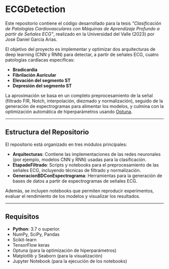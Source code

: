 # ECGDetection

Este repositorio contiene el código desarrollado para la tesis *"Clasificación de Patologías Cardiovasculares con Máquinas de Aprendizaje Profundo a partir de Señales ECG"*, realizado en la Universidad del Valle (2023) por José Daniel García Arias.

El objetivo del proyecto es implementar y optimizar dos arquitecturas de deep learning (CNN y RNN) para detectar, a partir de señales ECG, cuatro patologías cardíacas específicas:
- **Bradicardia**
- **Fibrilación Auricular**
- **Elevación del segmento ST**
- **Depresión del segmento ST**

La aproximación se basa en un completo preprocesamiento de la señal (filtrado FIR, Notch, interpolación, diezmado y normalización), seguido de la generación de espectrogramas para alimentar los modelos, y culmina con la optimización automática de hiperparámetros usando [Optuna](https://optuna.org).

---

## Estructura del Repositorio

El repositorio está organizado en tres módulos principales:

- **Arquitecturas**: Contiene las implementaciones de las redes neuronales (por ejemplo, modelos CNN y RNN) usadas para la clasificación.
- **EtapadeFiltrado**: Scripts y notebooks para el preprocesamiento de las señales ECG, incluyendo técnicas de filtrado y normalización.
- **GeneracionBDConEspectrograma**: Herramientas para la generación de bases de datos a partir de espectrogramas de señales ECG.

Además, se incluyen notebooks que permiten reproducir experimentos, evaluar el rendimiento de los modelos y visualizar los resultados.

---

## Requisitos

- **Python**: 3.7 o superior.
- NumPy, SciPy, Pandas
- Scikit-learn
- TensorFlow keras
- Optuna (para la optimización de hiperparámetros)
- Matplotlib y Seaborn (para la visualización)
- Jupyter Notebook (para la ejecución de los notebooks)

